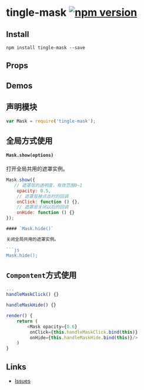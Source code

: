 # tingle-mask [![npm version](https://badge.fury.io/js/tingle-mask.svg)](http://badge.fury.io/js/tingle-mask)

## Install

```
npm install tingle-mask --save
```

## Props

## Demos

## 声明模块

```js
var Mask = require('tingle-mask');
```

## 全局方式使用

#### `Mask.show(options)`

打开全局共用的遮罩实例。

```js
Mask.show({
   // 遮罩层的透明度，有效范围0~1
	opacity: 0.5,
	// 遮罩层被点击时的回调
	onClick: function () {},
	// 遮罩层关闭以后的回调
	onHide: function () {}
});

#### `Mask.hide()`

关闭全局共用的遮罩实例。

```js
Mask.hide();
```

## `Compontent`方式使用

```js
...
handleMaskClick() {}

handleMaskHide() {}

render() {
    return (
        <Mask opacity={0.6}
         onClick={this.handleMaskClick.bind(this)}
         onHide={this.handleMaskHide.bind(this)}/>
    )
}
```

## Links

- [Issues](http://github.com/tinglejs/tingle-mask/issues)
